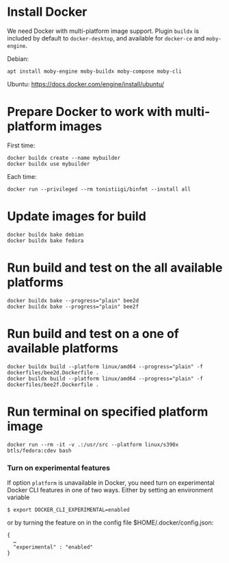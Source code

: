 # Install Docker
We need Docker with multi-platform image support. Plugin `buildx` is included by default to `docker-desktop`, and available for `docker-ce` and `moby-engine`.

Debian: 
```
apt install moby-engine moby-buildx moby-compose moby-cli
```
Ubuntu:
https://docs.docker.com/engine/install/ubuntu/

# Prepare Docker to work with multi-platform images
First time:
```
docker buildx create --name mybuilder
docker buildx use mybuilder 
```
Each time:
```
docker run --privileged --rm tonistiigi/binfmt --install all 
``` 

# Update images for build
```
docker buildx bake debian 
docker buildx bake fedora
```

# Run build and test on the all available platforms
```
docker buildx bake --progress="plain" bee2d 
docker buildx bake --progress="plain" bee2f
```

# Run build and test on a one of available platforms
```
docker buildx build --platform linux/amd64 --progress="plain" -f dockerfiles/bee2d.Dockerfile .
docker buildx build --platform linux/amd64 --progress="plain" -f dockerfiles/bee2f.Dockerfile .
```

# Run terminal on specified platform image
```
docker run --rm -it -v .:/usr/src --platform linux/s390x btls/fedora:cdev bash
```

### Turn on experimental features
If option `platform` is unavailable in Docker, you need turn on experimental Docker CLI features in one of two ways. Either by setting an environment variable
```
$ export DOCKER_CLI_EXPERIMENTAL=enabled
```
or by turning the feature on in the config file $HOME/.docker/config.json:
```
{
  …
  "experimental" : "enabled"
}
```